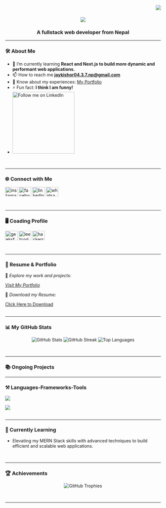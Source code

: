 
<img align="right" src="https://visitor-badge.laobi.icu/badge?page_id=jaykishor-chauhan.jaykishor-chauhan" />

<h1 align="center">
    <img src="https://readme-typing-svg.herokuapp.com?font=Righteous&size=35&duration=4000&pause=1000&background=D853A200&center=true&vCenter=true&width=435&height=70&lines=Hi+There!+%F0%9F%91%8B;I'm+jaykishor+Chauhan!;" />
</h1>

<h3 align="center">A fullstack web developer from Nepal</h3>



---

### 🛠️ About Me
- 🌱 I’m currently learning **React and Next.js to build more dynamic and performant web applications.**  
- 📫 How to reach me **jaykishor04.3.7.np@gmail.com**  
- 📄 Know about my experiences: [My Portfolio](https://cjaykishor.com.np/)  
- ⚡ Fun fact: **I think I am funny!**
- <a href="https://www.linkedin.com/in/jaykishor-chauhan" >
  <img src="https://img.shields.io/badge/Follow%20me%20on-LinkedIn-blue?style=social&logo=linkedin" alt="Follow me on LinkedIn" width="200"/>
</a>


<br/>

---

### 🌐 Connect with Me
<p align="left">
<a href="https://instagram.com/jaykishor_c" target="blank"><img align="center" src="https://raw.githubusercontent.com/rahuldkjain/github-profile-readme-generator/master/src/images/icons/Social/instagram.svg" alt="instagram.com/jaykishor_c" height="30" width="40" /></a>
<a href="https://facebook.com/Jaykishor076/" target="blank"><img align="center" src="https://raw.githubusercontent.com/rahuldkjain/github-profile-readme-generator/master/src/images/icons/Social/facebook.svg" alt="facebook.com/Jaykishor076/" height="30" width="40" /></a>
<a href="https://linkedin.com/in/jaykishor-chauhan/" target="blank"><img align="center" src="https://raw.githubusercontent.com/rahuldkjain/github-profile-readme-generator/master/src/images/icons/Social/linked-in-alt.svg" alt="linkedin.com/in/jaykishor-chauhan/" height="30" width="40" /></a>
<a href="https://wa.me/+9779815215667" target="blank"><img align="center" src="https://raw.githubusercontent.com/rahuldkjain/github-profile-readme-generator/master/src/images/icons/Social/whatsapp.svg" alt="whatsapp.com/+9779815215667" height="30" width="40" />
</a>
</p>
<br/>

---

### 🖥️ Coading Profile
<p align="left">
<a href="https://www.geeksforgeeks.org/user/jaykishorchscv8/" target="blank"><img align="center" src="https://raw.githubusercontent.com/rahuldkjain/github-profile-readme-generator/master/src/images/icons/Social/geeks-for-geeks.svg" alt="geeksforgeeks.org/user/jaykishorchscv8/" height="30" width="40" /></a>
<a href="https://www.leetcode.com/u/jaykishor-chauhan/" target="blank"><img align="center" src="https://raw.githubusercontent.com/rahuldkjain/github-profile-readme-generator/master/src/images/icons/Social/leet-code.svg" alt="leetcode.com/u/jaykishor-chauhan/" height="30" width="40" /></a>
<a href="https://www.hackerrank.com/profile/jaykishorchauha1" target="_blank">
    <img align="center" src="https://raw.githubusercontent.com/rahuldkjain/github-profile-readme-generator/master/src/images/icons/Social/hackerrank.svg" alt="hackerrank.com/profile/jaykishorchauha1" height="30" width="40" />
</a>

</p>
<br/>

--- 

### 💼 Resume & Portfolio
🚀 *Explore my work and projects:* 

[*Visit My Portfolio*](https://cjaykishor.com.np/)  

📄 *Download my Resume:*  

<a href="https://raw.githubusercontent.com/jaykishor-chauhan/resume/main/Jaykishor's%20resume.pdf">
    Click Here to Download
</a>

<br />
<br />

---


### 📊 My GitHub Stats
<p align="center">
  <img src="https://github-readme-stats.vercel.app/api?username=jaykishor-chauhan&show_icons=true&locale=en&theme=radical" alt="GitHub Stats" />
  <img src="https://github-readme-streak-stats.herokuapp.com/?user=jaykishor-chauhan&theme=radical" alt="GitHub Streak" />
  <img src="https://github-readme-stats.vercel.app/api/top-langs?username=jaykishor-chauhan&show_icons=true&locale=en&layout=compact&theme=radical" alt="Top Languages" />
</p>
<br />

---


### 📚 Ongoing Projects


---


### ⚒️ Languages-Frameworks-Tools

<div align="left">
    <img src="https://skillicons.dev/icons?i=javascript,react,tailwind,bootstrap,html,css,git,vscode" />
    <p></p> <!-- Another empty paragraph for spacing -->
    <img src="https://skillicons.dev/icons?i=nodejs,nextjs,express,mysql,mongodb,c,java,python" />
</div>
<br/>

---


### 📍 Currently Learning
- Elevating my MERN Stack skills with advanced techniques to build efficient and scalable web applications.
<br />

---


### 🏆 Achievements
<p align="center">
  <img src="https://github-profile-trophy.vercel.app/?username=jaykishor-chauhan&theme=radical&margin-w=15" alt="GitHub Trophies" />
</p>
<br />


---



















